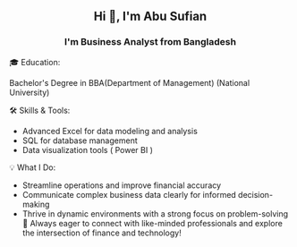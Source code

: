 <h2 align="center">Hi 👋, I'm Abu Sufian</h2>
<h3 align="center">I'm Business Analyst from Bangladesh</h3>

🎓 Education:

  Bachelor's Degree in BBA(Department of Management) (National University)

🛠️ Skills & Tools:

  - Advanced Excel for data modeling and analysis
  - SQL for database management
  - Data visualization tools ( Power BI )

💡 What I Do:

  - Streamline operations and improve financial accuracy
  - Communicate complex business data clearly for informed decision-making
  - Thrive in dynamic environments with a strong focus on problem-solving <br>
🌟 Always eager to connect with like-minded professionals and explore the intersection of finance and technology!








